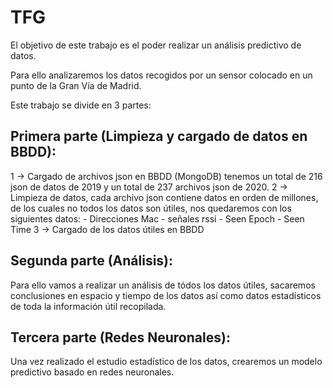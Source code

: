 # TFG
El objetivo de este trabajo es el poder realizar un análisis predictivo de datos.

Para ello analizaremos los datos recogidos por un sensor colocado en un punto de la Gran Vía de Madrid.

Este trabajo se divide en 3 partes:
## Primera parte (Limpieza y cargado de datos en BBDD):
1 -> Cargado de archivos json en BBDD (MongoDB) tenemos un total de 216 json de datos de 2019 y un total de 237 archivos json de 2020.
2 -> Limpieza de datos, cada archivo json contiene datos en orden de millones, de los cuales no todos los datos son útiles, nos quedaremos con los siguientes datos:
     - Direcciones Mac
     - señales rssi
     - Seen Epoch
     - Seen Time
3 -> Cargado de los datos útiles en BBDD
              
## Segunda parte (Análisis):
Para ello vamos a realizar un análisis de tódos los datos útiles, sacaremos conclusiones en espacio y tiempo de los datos así como datos estadísticos de toda la 
información útil recopilada.
    
## Tercera parte (Redes Neuronales):
Una vez realizado el estudio estadístico de los datos, crearemos un modelo predictivo basado en redes neuronales.

